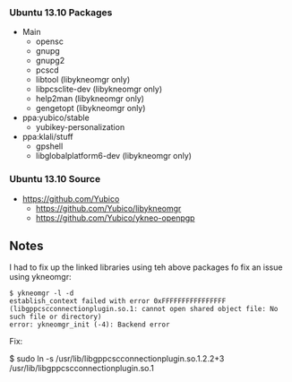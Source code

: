 ### Ubuntu 13.10 Packages

* Main
  * opensc
  * gnupg
  * gnupg2
  * pcscd
  * libtool (libykneomgr only)
  * libpcsclite-dev (libykneomgr only)
  * help2man (libykneomgr only)
  * gengetopt (libykneomgr only)
* ppa:yubico/stable
  * yubikey-personalization
* ppa:klali/stuff
  * gpshell
  * libglobalplatform6-dev (libykneomgr only)

### Ubuntu 13.10 Source

* https://github.com/Yubico
  * https://github.com/Yubico/libykneomgr
  * https://github.com/Yubico/ykneo-openpgp

## Notes

I had to fix up the linked libraries using teh above packages fo fix
an issue using ykneomgr:

    $ ykneomgr -l -d
    establish_context failed with error 0xFFFFFFFFFFFFFFFF (libgppcscconnectionplugin.so.1: cannot open shared object file: No such file or directory)
    error: ykneomgr_init (-4): Backend error

Fix:

   $ sudo ln -s /usr/lib/libgppcscconnectionplugin.so.1.2.2+3  /usr/lib/libgppcscconnectionplugin.so.1
